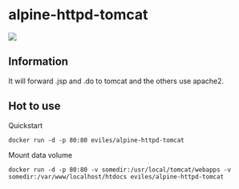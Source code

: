 # alpine-httpd-tomcat
[![](https://imagelayers.io/badge/eviles/alpine-httpd-tomcat:latest.svg)](https://imagelayers.io/?images=eviles/alpine-httpd-tomcat:latest 'Get your own badge on imagelayers.io')

## Information

It will forward .jsp and .do to tomcat and the others use apache2.

## Hot to use

Quickstart

	docker run -d -p 80:80 eviles/alpine-httpd-tomcat
	
Mount data volume
	
	docker run -d -p 80:80 -v somedir:/usr/local/tomcat/webapps -v somedir:/var/www/localhost/htdocs eviles/alpine-httpd-tomcat

